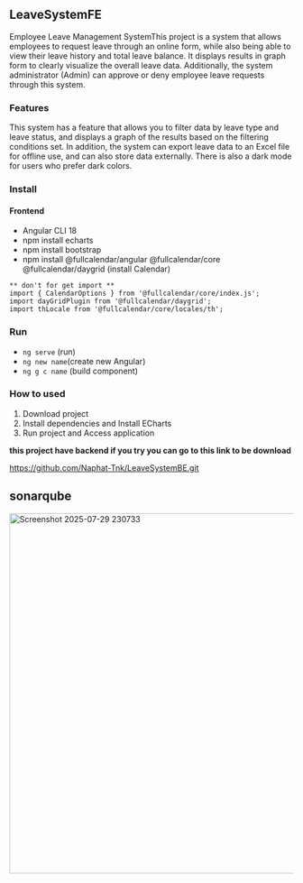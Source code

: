 ## LeaveSystemFE
Employee Leave Management SystemThis project is a system that allows employees to request leave through an online form, while also being able to view their leave history and total leave balance. It displays results in graph form to clearly visualize the overall leave data. Additionally, the system administrator (Admin) can approve or deny employee leave requests through this system.

### Features
This system has a feature that allows you to filter data by leave type and leave status, and displays a graph of the results based on the filtering conditions set. In addition, the system can export leave data to an Excel file for offline use, and can also store data externally. There is also a dark mode for users who prefer dark colors.

### Install
#### Frontend
* Angular CLI 18
* npm install echarts
* npm install bootstrap
* npm install @fullcalendar/angular @fullcalendar/core @fullcalendar/daygrid (install Calendar)
```
** don't for get import **
import { CalendarOptions } from '@fullcalendar/core/index.js';
import dayGridPlugin from '@fullcalendar/daygrid';
import thLocale from '@fullcalendar/core/locales/th';
```
###  Run
* `ng serve` (run)
* `ng new name`(create new Angular)
* `ng g c name` (build component)

### How to used
1. Download project
2. Install dependencies and Install ECharts
3. Run project and Access application
   
**this project have backend if you try you can go to this link to be download**

https://github.com/Naphat-Tnk/LeaveSystemBE.git

## sonarqube
<img width="1237" height="639" alt="Screenshot 2025-07-29 230733" src="https://github.com/user-attachments/assets/28064fea-9b9f-4874-9ecb-2ae1105682ea" />
